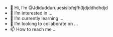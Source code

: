 - 👋 Hi, I’m @Jdidudduruuesisibfejfh3jdjddhdhdjd
- 👀 I’m interested in ...
- 🌱 I’m currently learning ...
- 💞️ I’m looking to collaborate on ...
- 📫 How to reach me ...

<!---
Jdidudduruuesisibfejfh3jdjddhdhdjd/Jdidudduruuesisibfejfh3jdjddhdhdjd is a ✨ special ✨ repository because its `README.md` (this file) appears on your GitHub profile.
You can click the Preview link to take a look at your changes.
--->
